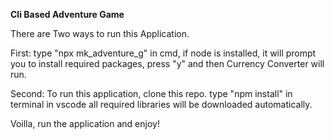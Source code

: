 **Cli Based Adventure Game**

There are Two ways to run this Application.

First: type "npx mk_adventure_g" in cmd, if node is installed, it will prompt you to install required packages, press "y" and then Currency Converter will run.

Second: To run this application, clone this repo. type "npm install" in terminal in vscode all required libraries will be downloaded automatically.

Voilla, run the application and enjoy!
